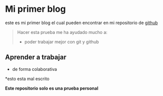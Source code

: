 # Mi primer blog 

este es mi primer blog el cual pueden encontrar en mi repositorio de [github](https://github.com/alejoxbg "github")

>Hacer esta prueba me ha ayudado mucho a:
> - poder trabajar mejor con git y github

## Aprender a trabajar 

* de forma colaborativa

*esto esta mal escrito

**Este repositorio solo es una prueba personal**